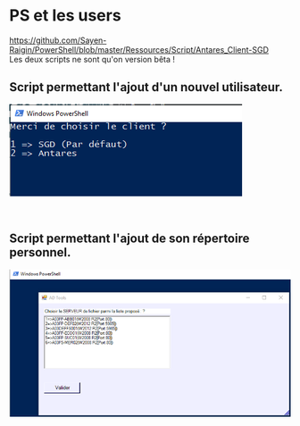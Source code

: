 # PS et les users
https://github.com/Sayen-Raigin/PowerShell/blob/master/Ressources/Script/Antares_Client-SGD
<br>
Les deux scripts ne sont qu'on version bêta !

## Script permettant l'ajout d'un nouvel utilisateur.

![alt text](../Ressources/IMG/AddAD_NewAccount.png)

<br>

## Script permettant l'ajout de son répertoire personnel.

![alt text](../Ressources/IMG/AddFolder_NewUser.png)